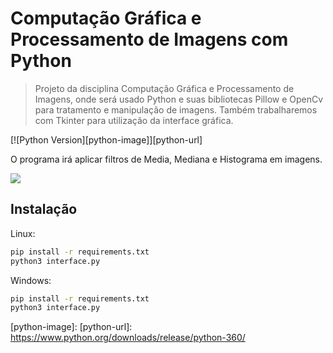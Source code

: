 # Computação Gráfica e Processamento de Imagens com Python
> Projeto da disciplina Computação Gráfica e Processamento de Imagens, onde será usado Python e suas bibliotecas Pillow e OpenCv para tratamento e manipulação de imagens. Também trabalharemos com Tkinter para utilização da interface gráfica.

[![Python Version][python-image]][python-url]

O programa irá aplicar filtros de Media, Mediana e Histograma em imagens.

![](../prog_compgra.png)

## Instalação

Linux:

```sh
pip install -r requirements.txt
python3 interface.py
```

Windows:

```sh
pip install -r requirements.txt
python3 interface.py
```

[python-image]:
[python-url]: https://www.python.org/downloads/release/python-360/

